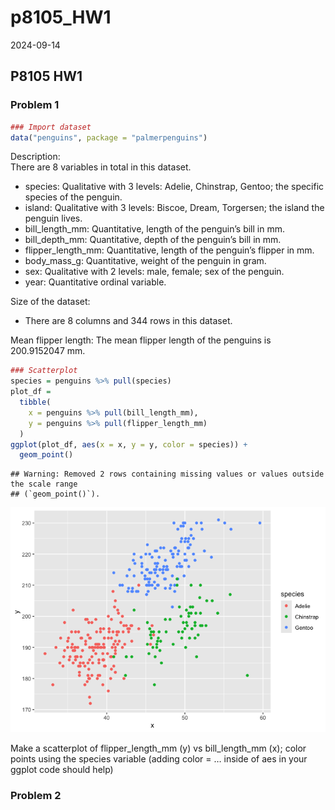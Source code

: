 p8105_HW1
================
2024-09-14

## P8105 HW1

### Problem 1

``` r
### Import dataset
data("penguins", package = "palmerpenguins")
```

Description:  
There are 8 variables in total in this dataset.  
- species: Qualitative with 3 levels: Adelie, Chinstrap, Gentoo; the
specific species of the penguin.  
- island: Qualitative with 3 levels: Biscoe, Dream, Torgersen; the
island the penguin lives.  
- bill_length_mm: Quantitative, length of the penguin’s bill in mm.  
- bill_depth_mm: Quantitative, depth of the penguin’s bill in mm.  
- flipper_length_mm: Quantitative, length of the penguin’s flipper in
mm.  
- body_mass_g: Quantitative, weight of the penguin in gram.  
- sex: Qualitative with 2 levels: male, female; sex of the penguin.  
- year: Quantitative ordinal variable.

Size of the dataset:  
- There are 8 columns and 344 rows in this dataset.

Mean flipper length: The mean flipper length of the penguins is
200.9152047 mm.

``` r
### Scatterplot
species = penguins %>% pull(species)
plot_df =
  tibble(
    x = penguins %>% pull(bill_length_mm),
    y = penguins %>% pull(flipper_length_mm)
  )
ggplot(plot_df, aes(x = x, y = y, color = species)) +
  geom_point()
```

    ## Warning: Removed 2 rows containing missing values or values outside the scale range
    ## (`geom_point()`).

![](HW1_files/figure-gfm/unnamed-chunk-3-1.png)<!-- -->

Make a scatterplot of flipper_length_mm (y) vs bill_length_mm (x); color
points using the species variable (adding color = … inside of aes in
your ggplot code should help)

### Problem 2
